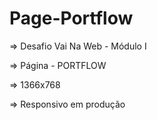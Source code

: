 # Page-Portflow

=> Desafio Vai Na Web - Módulo I

=> Página - PORTFLOW

=> 1366x768

=> Responsivo em produção

